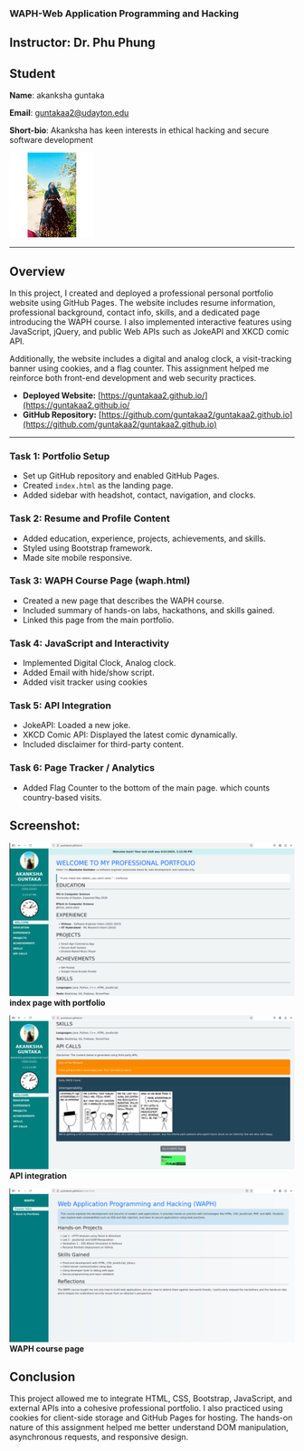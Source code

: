 ### WAPH-Web Application Programming and Hacking

## Instructor: Dr. Phu Phung

## Student

**Name**: akanksha guntaka

**Email**: guntakaa2@udayton.edu

**Short-bio**: Akanksha has keen interests in ethical hacking and secure software development

![akanksha's headshot](images/headshot.jpg)

---

## Overview

In this project, I created and deployed a professional personal portfolio website using GitHub Pages. The website includes resume information, professional background, contact info, skills, and a dedicated page introducing the WAPH course. I also implemented interactive features using JavaScript, jQuery, and public Web APIs such as JokeAPI and XKCD comic API.

Additionally, the website includes a digital and analog clock, a visit-tracking banner using cookies, and a flag counter. This assignment helped me reinforce both front-end development and web security practices.

- **Deployed Website:** [https://guntakaa2.github.io/](https://guntakaa2.github.io/
- **GitHub Repository:** [https://github.com/guntakaa2/guntakaa2.github.io](https://github.com/guntakaa2/guntakaa2.github.io)

---

### Task 1: Portfolio Setup

- Set up GitHub repository and enabled GitHub Pages.
- Created `index.html` as the landing page.
- Added sidebar with headshot, contact, navigation, and clocks.

### Task 2: Resume and Profile Content

- Added education, experience, projects, achievements, and skills.
- Styled using Bootstrap framework.
- Made site mobile responsive.

### Task 3: WAPH Course Page (waph.html)

- Created a new page that describes the WAPH course.
- Included summary of hands-on labs, hackathons, and skills gained.
- Linked this page from the main portfolio.

### Task 4: JavaScript and Interactivity

- Implemented Digital Clock, Analog clock.
- Added Email with hide/show script.
- Added visit tracker using cookies

### Task 5: API Integration

- JokeAPI: Loaded a new joke.
- XKCD Comic API: Displayed the latest comic dynamically.
- Included disclaimer for third-party content.

### Task 6: Page Tracker / Analytics

- Added Flag Counter to the bottom of the main page. which counts country-based visits.


## Screenshot:

![index page](images/ss1.png)  
**index page with portfolio**

![API calls](images/ss2.png)  
**API integration**

![WAPH Course](images/ss3.png)
**WAPH course page**

## Conclusion

This project allowed me to integrate HTML, CSS, Bootstrap, JavaScript, and external APIs into a cohesive professional portfolio. I also practiced using cookies for client-side storage and GitHub Pages for hosting. The hands-on nature of this assignment helped me better understand DOM manipulation, asynchronous requests, and responsive design.